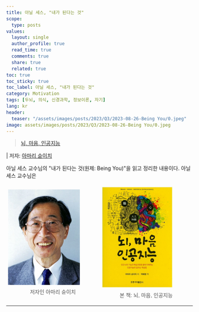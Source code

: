 ```yaml
---
title: 아닐 세스, "내가 된다는 것"
scope:
  type: posts
values:
  layout: single
  author_profile: true
  read_time: true
  comments: true
  share: true
  related: true
toc: true
toc_sticky: true
toc_label: 아닐 세스, "내가 된다는 것"
category: Motivation
tags: [두뇌, 의식, 신경과학, 정보이론, 자기]
lang: kr
header:
  teaser: "/assets/images/posts/2023/Q3/2023-08-26-Being You/0.jpeg"
image: assets/images/posts/2023/Q3/2023-08-26-Being You/0.jpeg
---
```


<style>
   .container {
      display: flex;
      justify-content: center;
      align-items: center;
      flex-wrap: wrap;
   }

   .image-wrapper {
      width: 48%;
      margin: 1%;
      box-sizing: border-box;
      text-align: center;
   }

   .image-wrapper img {
      width: 100%;
      height: auto;
      display: block;
   }

   .image-wrapper figcaption {
      font-family: Arial, sans-serif;
      font-size: 14px;
      color: #555;
      margin-top: 8px;
   }

   @media (max-width: 768px) {
      .image-wrapper {
            width: 100%;
      }
   }
</style>

> [뇌, 마음, 인공지능](https://product.kyobobook.co.kr/detail/S000001732224)

| 저자: [아마리 슌이치](https://en.wikipedia.org/wiki/Shun%27ichi_Amari)

아닐 세스 교수님의 "내가 된다는 것(원제: Being You)"을 읽고 정리한 내용이다. 아닐 세스 교수님은

<body>
    <div class="container">
        <figure class="image-wrapper">
            <img src="/assets/images/posts/2023/Q3/2023-09-23-Brain, Mind, and AI/author.jpg" style="width: 80%; height: auto;">
            <figcaption>저자인 아마리 슌이치</figcaption>
        </figure>
        <figure class="image-wrapper">
            <img src="/assets/images/posts/2023/Q3/2023-09-23-Brain, Mind, and AI/main.jpg" style="width: 80%; height: auto;">
            <figcaption>본 책: 뇌, 마음, 인공지능</figcaption>
        </figure>
    </div>
</body>

---
